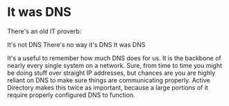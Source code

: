 # It was DNS

There's an old IT proverb:

It's not DNS
There's no way it's DNS
It was DNS

It's a useful to remember how much DNS does for us. It is the backbone of nearly every single system on a network. Sure, from time to time you might be doing stuff over straight IP addresses, but chances are you are highly reliant on DNS to make sure things are communicating properly. Active Directory makes this twice as important, because a large portions of it require properly configured DNS to function.